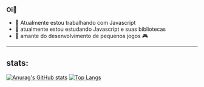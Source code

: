 ### Oi👋

<!--
**LuisFelipe992/LuisFelipe992** is a ✨ _special_ ✨ repository because its `README.md` (this file) appears on your GitHub profile.

Here are some ideas to get you started:

- 🔭 Atualmente estou trabalhando com Javascript...
- 🌱 atualmente estou estudando Javascript e suas bibliotecas...
- 👯 I’m looking to collaborate on ...
- 🤔 I’m looking for help with ...
- 💬 Ask me about ...
- 📫 How to reach me: ...
- 😄 Pronouns: ...
- ⚡ Fun fact: ...
-->
- 🔭 Atualmente estou trabalhando com Javascript
- 🌱 atualmente estou estudando Javascript e suas bibliotecas
- 🥰 amante do desenvolvimento de pequenos jogos 🎮
<hr>
<h2>stats: </h2>

[![Anurag's GitHub stats](https://github-readme-stats.vercel.app/api?username=LuisFelipe992&show_icons=true&theme=merko)](https://github.com/anuraghazra/github-readme-stats)    [![Top Langs](https://github-readme-stats.vercel.app/api/top-langs/?username=LuisFelipe992&size_weight=0.8&count_weight=1&layout=compact&langs_count=8&theme=merko)](https://github.com/anuraghazra/github-readme-stats)

